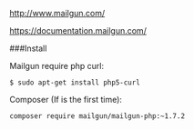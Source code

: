 http://www.mailgun.com/

https://documentation.mailgun.com/

###Install

Mailgun require php curl:
```
$ sudo apt-get install php5-curl
```

Composer (If is the first time):
```
composer require mailgun/mailgun-php:~1.7.2
```
